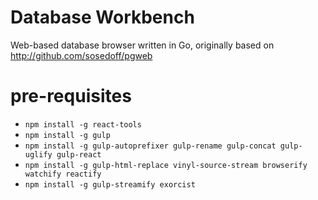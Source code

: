 # Database Workbench

Web-based database browser written in Go, originally based on http://github.com/sosedoff/pgweb

# pre-requisites

* `npm install -g react-tools`
* `npm install -g gulp`
* `npm install -g gulp-autoprefixer gulp-rename gulp-concat gulp-uglify gulp-react`
* `npm install -g gulp-html-replace vinyl-source-stream browserify watchify reactify`
* `npm install -g gulp-streamify exorcist`
